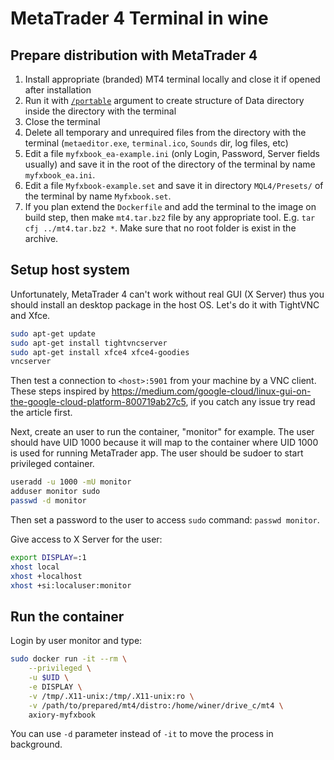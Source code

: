 # MetaTrader 4 Terminal in wine

## Prepare distribution with MetaTrader 4

1. Install appropriate (branded) MT4 terminal locally and close it if opened after installation
1. Run it with [`/portable`](https://www.metatrader4.com/en/trading-platform/help/userguide/start_comm) argument to create structure of Data directory inside the directory with the terminal
1. Close the terminal
1. Delete all temporary and unrequired files from the directory with the terminal (`metaeditor.exe`, `terminal.ico`, `Sounds` dir, log files, etc)
1. Edit a file `myfxbook_ea-example.ini` (only Login, Password, Server fields usually) and save it in the root of the directory of the terminal by name `myfxbook_ea.ini`.
1. Edit a file `Myfxbook-example.set` and save it in directory `MQL4/Presets/` of the terminal by name `Myfxbook.set`.
1. If you plan extend the `Dockerfile` and add the terminal to the image on build step, then make `mt4.tar.bz2` file by any appropriate tool. E.g. `tar cfj ../mt4.tar.bz2 *`. Make sure that no root folder is exist in the archive.

## Setup host system

Unfortunately, MetaTrader 4 can't work without real GUI (X Server) thus you should install an desktop package in the host OS. Let's do it with TightVNC and Xfce.

```bash
sudo apt-get update
sudo apt-get install tightvncserver
sudo apt-get install xfce4 xfce4-goodies
vncserver
```

Then test a connection to `<host>:5901` from your machine by a VNC client. These steps inspired by https://medium.com/google-cloud/linux-gui-on-the-google-cloud-platform-800719ab27c5, if you catch any issue try read the article first.

Next, create an user to run the container, "monitor" for example. The user should have UID 1000 because it will map to the container where UID 1000 is used for running MetaTrader app. The user should be sudoer to start privileged container.

```bash
useradd -u 1000 -mU monitor
adduser monitor sudo
passwd -d monitor
```

Then set a password to the user to access `sudo` command: `passwd monitor`.

Give access to X Server for the user:
```bash
export DISPLAY=:1
xhost local
xhost +localhost
xhost +si:localuser:monitor
```

## Run the container

Login by user monitor and type:

```bash
sudo docker run -it --rm \
    --privileged \
    -u $UID \
    -e DISPLAY \
    -v /tmp/.X11-unix:/tmp/.X11-unix:ro \
    -v /path/to/prepared/mt4/distro:/home/winer/drive_c/mt4 \
    axiory-myfxbook
```

You can use `-d` parameter instead of `-it` to move the process in background.
